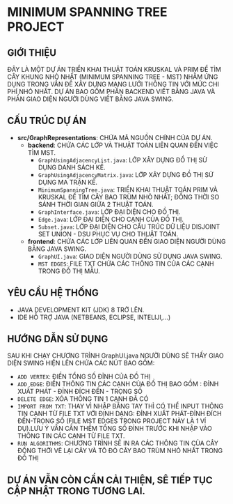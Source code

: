 # MINIMUM SPANNING TREE PROJECT

## GIỚI THIỆU
ĐÂY LÀ MỘT DỰ ÁN TRIỂN KHAI THUẬT TOÁN KRUSKAL VÀ PRIM ĐỂ TÌM CÂY KHUNG NHỎ NHẤT (MINIMUM SPANNING TREE - MST) NHẰM ỨNG DỤNG TRONG VẤN ĐỀ XÂY DỰNG MẠNG LƯỚI THÔNG TIN VỚI MỨC CHI PHÍ NHỎ NHẤT.
DỰ ÁN BAO GỒM PHẦN BACKEND VIẾT BẰNG JAVA VÀ PHẦN GIAO DIỆN NGƯỜI DÙNG VIẾT BẰNG JAVA SWING.

## CẤU TRÚC DỰ ÁN
- **src/GraphRepresentations**: CHỨA MÃ NGUỒN CHÍNH CỦA DỰ ÁN.
  - **backend**: CHỨA CÁC LỚP VÀ THUẬT TOÁN LIÊN QUAN ĐẾN VIỆC TÌM MST.
    - `GraphUsingAdjacencyList.java`: LỚP XÂY DỰNG ĐỒ THỊ SỬ DỤNG DANH SÁCH KỀ.
    - `GraphUsingAdjacencyMatrix.java`: LỚP XÂY DỰNG ĐỒ THỊ SỬ DỤNG MA TRẬN KỀ.
    - `MinimumSpanningTree.java`: TRIỂN KHAI THUẬT TOÁN PRIM VÀ KRUSKAL ĐỂ TÌM CÂY BAO TRÙM NHỎ NHẤT; ĐỒNG THỜI SO SÁNH THỜI GIAN GIỮA 2 THUẬT TOÁN.
    - `GraphInterface.java`: LỚP ĐẠI DIỆN CHO ĐỒ THỊ.
    - `Edge.java`: LỚP ĐẠI DIỆN CHO CẠNH CỦA ĐỒ THỊ.
    - `Subset.java`: LỚP ĐẠI DIỆN CHO CẤU TRÚC DỮ LIỆU DISJOINT SET UNION - DSU PHỤC VỤ CHO THUẬT TOÁN.
  - **frontend**: CHỨA CÁC LỚP LIÊN QUAN ĐẾN GIAO DIỆN NGƯỜI DÙNG BẰNG JAVA SWING.
    - `GraphUI.java`: GIAO DIỆN NGƯỜI DÙNG SỬ DỤNG JAVA SWING.
    - `MST EDGES`: FILE TXT CHỨA CÁC THÔNG TIN CỦA CÁC CẠNH TRONG ĐỒ THỊ MẪU.

## YÊU CẦU HỆ THỐNG
- JAVA DEVELOPMENT KIT (JDK) 8 TRỞ LÊN.
- IDE HỖ TRỢ JAVA (NETBEANS, ECLIPSE, INTELIJI,...)

## HƯỚNG DẪN SỬ DỤNG
SAU KHI CHẠY CHƯƠNG TRÌNH GraphUI.java NGƯỜI DÙNG SẼ THẤY GIAO DIỆN SWING HIỆN LÊN CHỨA CÁC NÚT BAO GỒM:
- `ADD VERTEX`: ĐIỀN TỔNG SỐ ĐỈNH CỦA ĐỒ THỊ
- `ADD EDGE`: ĐIỀN THÔNG TIN CÁC CẠNH CỦA ĐỒ THỊ BAO GỒM : ĐỈNH XUẤT PHÁT - ĐỈNH ĐÍCH ĐẾN - TRỌNG SỐ
- `DELETE EDGE`: XÓA THÔNG TIN 1 CẠNH ĐÃ CÓ
- `IMPORT FROM TXT`: THAY VÌ NHẬP BẰNG TAY THÌ CÓ THỂ INPUT THÔNG TIN CẠNH TỪ FILE TXT VỚI ĐỊNH DẠNG: ĐỈNH XUẤT PHÁT-ĐỈNH ĐÍCH ĐẾN-TRỌNG SỐ (FILE MST EDGES TRONG PROJECT NÀY LÀ 1 VÍ DỤ).LƯU Ý VẪN CẦN THÊM TỔNG SỐ ĐỈNH TRƯỚC KHI NHẬP VÀO THÔNG TIN CÁC CẠNH TỪ FILE TXT.
- `RUN ALGORITHMS`: CHƯƠNG TRÌNH SẼ IN RA CÁC THÔNG TIN CỦA CÂY ĐỒNG THỜI VẼ LẠI CÂY VÀ TÔ ĐỎ CÂY BAO TRÙM NHỎ NHẤT TRONG ĐỒ THỊ

## DỰ ÁN VẪN CÒN CẨN CẢI THIỆN, SÊ TIẾP TỤC CẬP NHẬT TRONG TƯƠNG LAI.
